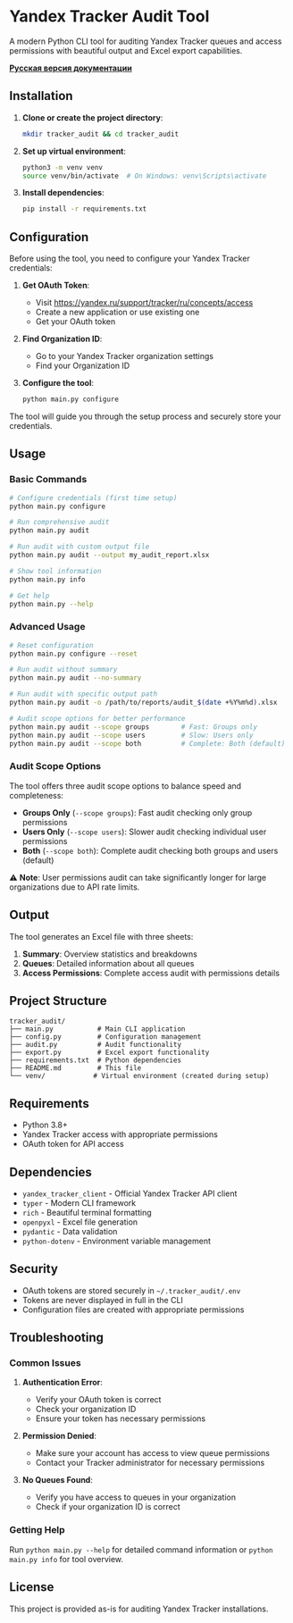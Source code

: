 # Yandex Tracker Audit Tool

A modern Python CLI tool for auditing Yandex Tracker queues and access permissions with beautiful output and Excel export capabilities.

**[Русская версия документации](README_RU.md)**

## Installation

1. **Clone or create the project directory**:
   ```bash
   mkdir tracker_audit && cd tracker_audit
   ```

2. **Set up virtual environment**:
   ```bash
   python3 -m venv venv
   source venv/bin/activate  # On Windows: venv\Scripts\activate
   ```

3. **Install dependencies**:
   ```bash
   pip install -r requirements.txt
   ```

## Configuration

Before using the tool, you need to configure your Yandex Tracker credentials:

1. **Get OAuth Token**:
   - Visit https://yandex.ru/support/tracker/ru/concepts/access
   - Create a new application or use existing one
   - Get your OAuth token

2. **Find Organization ID**:
   - Go to your Yandex Tracker organization settings
   - Find your Organization ID

3. **Configure the tool**:
   ```bash
   python main.py configure
   ```

The tool will guide you through the setup process and securely store your credentials.

## Usage

### Basic Commands

```bash
# Configure credentials (first time setup)
python main.py configure

# Run comprehensive audit
python main.py audit

# Run audit with custom output file
python main.py audit --output my_audit_report.xlsx

# Show tool information
python main.py info

# Get help
python main.py --help
```

### Advanced Usage

```bash
# Reset configuration
python main.py configure --reset

# Run audit without summary
python main.py audit --no-summary

# Run audit with specific output path
python main.py audit -o /path/to/reports/audit_$(date +%Y%m%d).xlsx

# Audit scope options for better performance
python main.py audit --scope groups        # Fast: Groups only
python main.py audit --scope users         # Slow: Users only  
python main.py audit --scope both          # Complete: Both (default)
```

### Audit Scope Options

The tool offers three audit scope options to balance speed and completeness:

- **Groups Only** (`--scope groups`): Fast audit checking only group permissions
- **Users Only** (`--scope users`): Slower audit checking individual user permissions
- **Both** (`--scope both`): Complete audit checking both groups and users (default)

⚠️ **Note**: User permissions audit can take significantly longer for large organizations due to API rate limits.

## Output

The tool generates an Excel file with three sheets:

1. **Summary**: Overview statistics and breakdowns
2. **Queues**: Detailed information about all queues
3. **Access Permissions**: Complete access audit with permissions details

## Project Structure

```
tracker_audit/
├── main.py           # Main CLI application
├── config.py         # Configuration management
├── audit.py          # Audit functionality
├── export.py         # Excel export functionality
├── requirements.txt  # Python dependencies
├── README.md         # This file
└── venv/            # Virtual environment (created during setup)
```

## Requirements

- Python 3.8+
- Yandex Tracker access with appropriate permissions
- OAuth token for API access

## Dependencies

- `yandex_tracker_client` - Official Yandex Tracker API client
- `typer` - Modern CLI framework
- `rich` - Beautiful terminal formatting
- `openpyxl` - Excel file generation
- `pydantic` - Data validation
- `python-dotenv` - Environment variable management

## Security

- OAuth tokens are stored securely in `~/.tracker_audit/.env`
- Tokens are never displayed in full in the CLI
- Configuration files are created with appropriate permissions

## Troubleshooting

### Common Issues

1. **Authentication Error**:
   - Verify your OAuth token is correct
   - Check your organization ID
   - Ensure your token has necessary permissions

2. **Permission Denied**:
   - Make sure your account has access to view queue permissions
   - Contact your Tracker administrator for necessary permissions

3. **No Queues Found**:
   - Verify you have access to queues in your organization
   - Check if your organization ID is correct

### Getting Help

Run `python main.py --help` for detailed command information or `python main.py info` for tool overview.

## License

This project is provided as-is for auditing Yandex Tracker installations.
